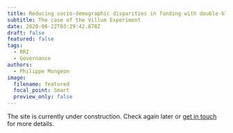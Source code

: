 ```yaml
---
title: Reducing socio-demographic disparities in funding with double-blind peer-review
subtitle: The case of the Villum Experiment
date: 2020-06-22T03:29:42.878Z
draft: false
featured: false
tags:
  - RRI
  - Governance
authors:
  - Philippe Mongeon
image:
  filename: featured
  focal_point: Smart
  preview_only: false
---
```


The site is currently under construction. Check again later or [get in touch](https://qsslab.ca/#contact) for more details.




